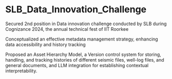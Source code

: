 # SLB_Data_Innovation_Challenge
Secured 2nd position in Data innovation challenge conducted by SLB during Cognizance 2024, the annual technical fest of IIT Roorkee 

Conceptualized an effective metadata management strategy, enhancing data accessibility and history tracking

Proposed an Asset Hierarchy Model, a Version control system for storing, handling, and tracking histories of different seismic files, well-log files, and general documents, and LLM integration for establishing contextual interpretability.
